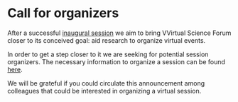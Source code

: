 # Call for organizers

After a successful [inaugural session](inauguralsession.md) we aim to bring VVirtual Science Forum closer to its conceived goal: aid research to organize virtual events.

In order to get a step closer to it we are seeking for potential session organizers.
The necessary information to organize a session can be found [here](organizierguide.md).

We will be grateful if you could circulate this announcement among colleagues that could be interested in organizing a virtual session.
